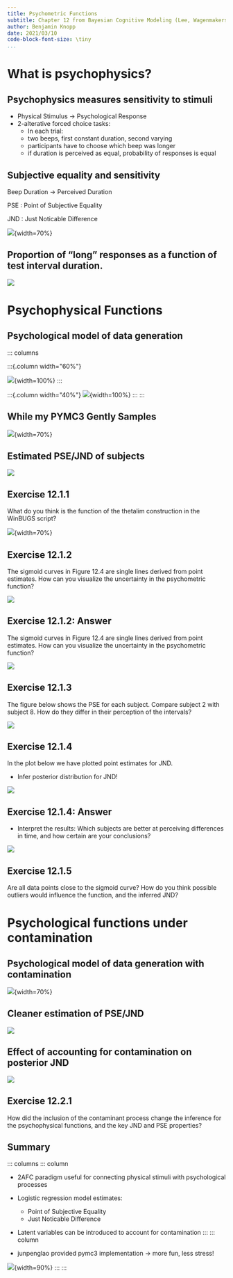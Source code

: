 ```yaml
---
title: Psychometric Functions
subtitle: Chapter 12 from Bayesian Cognitive Modeling (Lee, Wagenmakers)
author: Benjamin Knopp
date: 2021/03/10
code-block-font-size: \tiny
...
```


# What is psychophysics?

## Psychophysics measures sensitivity to stimuli

- Physical Stimulus $\rightarrow$ Psychological Response
- 2-alterative forced choice tasks:
    - In each trial: 
    - two beeps, first constant duration, second varying
    - participants have to choose which beep was longer
    - if duration is perceived as equal, probability of responses is equal

## Subjective equality and sensitivity

Beep Duration $\rightarrow$ Perceived Duration

PSE
: Point of Subjective Equality

JND
: Just Noticable Difference

![](figures/pse_jnd_illustration.png){width=70%}

## Proportion of “long” responses as a function of test interval duration.

![](figures/data_plot.png)

# Psychophysical Functions

## Psychological model of data generation

::: columns

:::{.column width="60%"}
<!-- \begin{align} -->
<!-- \Theta_{ij} = \frac{1}{1+\exp\left(-(\alpha_i + \beta_i(x_{ij} - \bar x_i))\right)}\nonumber -->
<!-- \end{align} -->

![](figures/model.png){width=100%}
:::

:::{.column width="40%"}
![](figures/Binomial_Example.png){width=100%}
:::
:::


## While my PYMC3 Gently Samples

![](figures/pymc3model.png){width=70%}

## Estimated PSE/JND of subjects

![](figures/model1_fit.png)

## Exercise 12.1.1

What do you think is the function of the thetalim construction
in the WinBUGS script?

![](figures/winbugs.png){width=70%}

## Exercise 12.1.2

The sigmoid curves in Figure 12.4 are single lines derived from
point estimates. How can you visualize the uncertainty in the psychometric
function?

![](figures/model1_fit.png)

## Exercise 12.1.2: Answer

The sigmoid curves in Figure 12.4 are single lines derived from
point estimates. How can you visualize the uncertainty in the psychometric
function?

![](figures/posterior_samples.png)


## Exercise 12.1.3

The figure below shows the PSE for each subject. Compare subject 2
with subject 8. How do they differ in their perception of the intervals?

![](figures/model1_fit.png)

## Exercise 12.1.4

In the plot below we have plotted point estimates for JND.

- Infer posterior distribution for JND!

![](figures/model1_fit.png)

## Exercise 12.1.4: Answer
- Interpret the results: Which subjects are better
at perceiving differences in time, and how certain are your conclusions?

![](figures/posterior_jnd.png)

## Exercise 12.1.5

Are all data points close to the sigmoid curve? How do you think
possible outliers would influence the function, and the inferred JND?

# Psychological functions under contamination

## Psychological model of data generation with contamination

![](figures/contamination_model.png){width=70%}

## Cleaner estimation of PSE/JND

![](figures/model2_fit.png)

## Effect of accounting for contamination on posterior JND

![](figures/model2_jnd.png)

## Exercise 12.2.1

How did the inclusion of the contaminant process change the
inference for the psychophysical functions, and the key JND and PSE properties?

## Summary 

::: columns
::: column
- 2AFC paradigm useful for connecting physical stimuli with psychological processes
- Logistic regression model estimates:
    - Point of Subjective Equality
    - Just Noticable Difference
- Latent variables can be introduced to account for contamination
:::
::: column

- junpenglao provided pymc3 implementation $\rightarrow$ more fun, less stress!

![](figures/junpenglao.png){width=90%}
:::
:::
